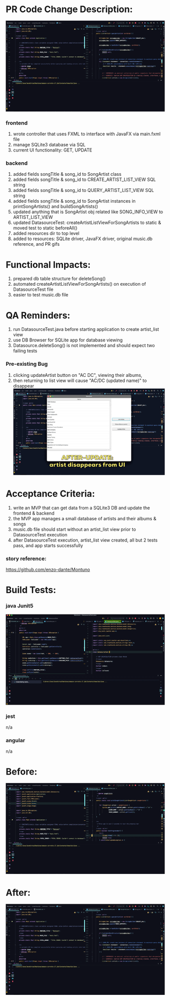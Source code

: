 # PR Code Change Description:

![appRunAfter](resources/Montuno_appRunAfter.gif)

### frontend
1. wrote controller that uses FXML to interface with JavaFX via main.fxml file
2. manage SQLite3 database via SQL
3. current UI functionality: GET, UPDATE 

### backend
1. added fields songTitle & song_id to SongArtist class
2. added fields songTitle & song_id to CREATE_ARTIST_LIST_VIEW SQL string
3. added fields songTitle & song_id to QUERY_ARTIST_LIST_VIEW SQL string
4. added fields songTitle & song_id to SongArtist instances in printSongArtists() and buildSongArtists()
5. updated anything that is SongArtist obj related like SONG_INFO_VIEW to ARTIST_LIST_VIEW
6. updated DatasourceTest: createArtistListViewForSongArtists to static & moved test to static beforeAll()
7. added resources dir to top level
8. added to resources: SQLite driver, JavaFX driver, original music.db reference, and PR gifs

# Functional Impacts:
1. prepared db table structure for deleteSong()
2. automated createArtistListViewForSongArtists() on execution of DatasourceTest file
3. easier to test music.db file

# QA Reminders:
1. run DatasourceTest.java before starting application to create artist_list view
2. use DB Browser for SQLite app for database viewing
3. Datasource.deleteSong() is not implemented and should expect two failing tests

### Pre-existing Bug
1. clicking updateArtist button on "AC DC", viewing their albums,
2. then returning to list view will cause "AC/DC (updated name)" to disappear 
![knownBug](resources/Montuno_knownBug.gif)

# Acceptance Criteria:
1. write an MVP that can get data from a SQLite3 DB and update the frontend & backend
2. the MVP app manages a small database of artists and their albums & songs
3. music.db file should start without an artist_list view prior to DatasourceTest execution
4. after DatasourceTest execution, artist_list view created, all but 2 tests pass, and app starts successfully

### story reference:
https://github.com/enzo-dante/Montuno

# Build Tests:

### java Junit5
![testRun](resources/Montuno_testRun.gif)

### jest
n/a

### angular
n/a

# Before:
![appRunBefore](resources/Montuno_appRunBefore.gif)

# After:
![appRunAfter](resources/Montuno_appRunAfter.gif)

